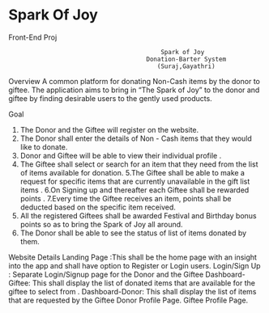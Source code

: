 # Spark Of Joy 
Front-End Proj
 
                                              Spark of Joy
                                          Donation-Barter System
                                             (Suraj,Gayathri)

 
Overview
 A common platform for donating Non-Cash items by  the donor to giftee.
 The application aims to bring in “The Spark of Joy” to the donor and giftee
 by  finding desirable users to the gently used products.

Goal
1. The Donor and the Giftee will register on the website.
2. The Donor shall enter the details of Non - Cash items that they would like to donate.
3. Donor and Giftee will be able to view their individual profile .
4. The Giftee shall select or search for an item that they need from the list of items available for donation.
5.The Giftee shall be able to make a request for specific items that are currently unavailable in the gift list items .
6.On Signing up and thereafter each Giftee shall be rewarded points .
7.Every time the Giftee receives an item, points shall be deducted based on the specific item received.
8. All the registered Giftees shall be awarded Festival and Birthday bonus points so as  to bring the Spark of Joy all around.
9. The Donor shall be able to see the status of  list of items donated by them.

Website Details 
Landing Page :This shall be the home page with an insight into the app and shall have option to Register  or  Login users.
Login/Sign Up : Separate Login/Signup page for the Donor and the Giftee
Dashboard-Giftee: This shall display the list of donated items that are available for the giftee to select from .
Dashboard-Donor: This shall display the list of items that are requested by the Giftee 
Donor Profile Page.
Giftee Profile Page.
